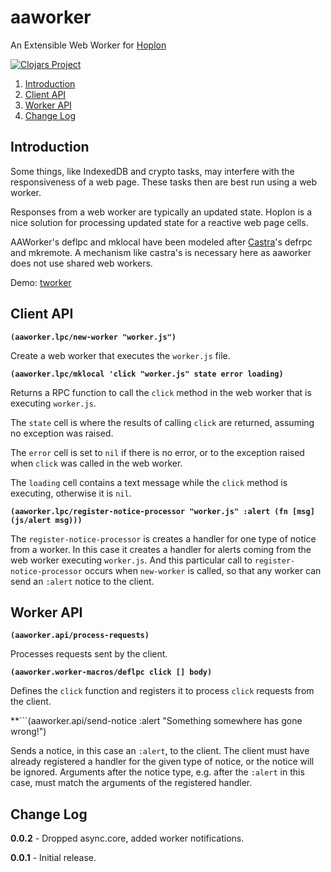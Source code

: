 # aaworker
An Extensible Web Worker for [Hoplon](https://github.com/hoplon/hoplon)

[![Clojars Project](https://img.shields.io/clojars/v/aatree/aaworker.svg)](https://clojars.org/aatree/aaworker)

1. [Introduction](#introduction)
1. [Client API](#client-api)
1. [Worker API](#worker-api)
1. [Change Log](#change-log)

## Introduction

Some things, like IndexedDB and crypto tasks, may interfere with the responsiveness
of a web page. These tasks then are best run using a web worker.

Responses from a web worker are typically an updated state.
Hoplon is a nice solution for processing updated state for a reactive web page cells.

AAWorker's deflpc and mklocal have been modeled after 
[Castra](https://github.com/hoplon/castra)'s defrpc and mkremote.
A mechanism like castra's is necessary here as aaworker does not use shared web workers.

Demo: [tworker](https://github.com/aatree/aademos/tree/master/tworker)

## Client API

**```(aaworker.lpc/new-worker "worker.js")```**

Create a web worker that executes the ```worker.js``` file.

**```(aaworker.lpc/mklocal 'click "worker.js" state error loading)```**

Returns a RPC function to call the ```click``` method in the web worker that is
executing ```worker.js```.

The ```state``` cell is where the results of calling ```click``` are returned,
assuming no exception was raised.

The ```error``` cell is set to ```nil``` if there is no error, or to the exception raised
when ```click``` was called in the web worker.

The ```loading``` cell contains a text message while the ```click``` method is executing,
otherwise it is ```nil```.

**```(aaworker.lpc/register-notice-processor "worker.js" :alert (fn [msg] (js/alert msg)))```**

The ```register-notice-processor``` is creates a handler for one type of notice from a worker.
In this case it creates a handler for alerts coming from the web worker executing ```worker.js```.
And this particular call to ```register-notice-processor``` occurs when ```new-worker``` is called,
so that any worker can send an ```:alert``` notice to the client.

## Worker API

**```(aaworker.api/process-requests)```**

Processes requests sent by the client.

**```(aaworker.worker-macros/deflpc click [] body)```**

Defines the ```click``` function and registers it to process ```click```
requests from the client.

**```(aaworker.api/send-notice :alert "Something somewhere has gone wrong!")

Sends a notice, in this case an ```:alert```, to the client.
The client must have already registered a handler for the given type of notice,
or the notice will be ignored.
Arguments after the notice type, e.g. after the ```:alert``` in this case, must match
the arguments of the registered handler.

## Change Log

**0.0.2** - Dropped async.core, added worker notifications.

**0.0.1** - Initial release.